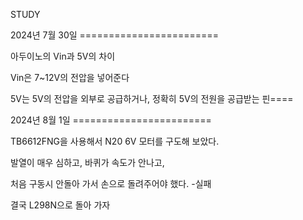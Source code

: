 STUDY

2024년 7월 30일 ========================

아두이노의 Vin과 5V의 차이

Vin은 7~12V의 전압을 넣어준다

5V는 5V의 전압을 외부로 공급하거나, 정확히 5V의 전원을 공급받는 핀====


2024년 8월 1일  ========================

TB6612FNG을 사용해서 N20 6V 모터를 구도해 보았다.

발열이 매우 심하고, 바퀴가 속도가 안나고,

처음 구동시 안돌아 가서 손으로 돌려주어야 했다.  -실패

결국 L298N으로 돌아 가자






